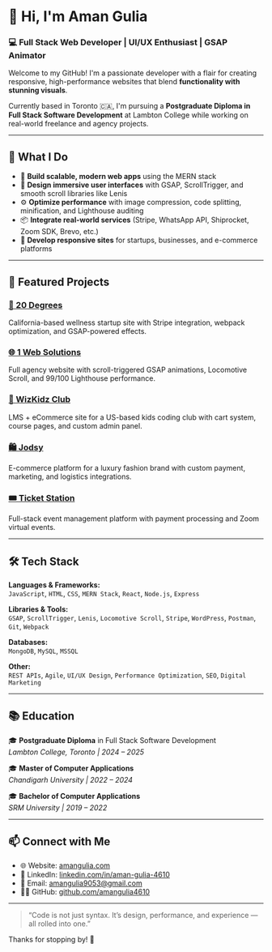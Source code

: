 # 👋 Hi, I'm Aman Gulia

### 💻 Full Stack Web Developer | UI/UX Enthusiast | GSAP Animator

Welcome to my GitHub! I'm a passionate developer with a flair for creating responsive, high-performance websites that blend **functionality with stunning visuals**.

Currently based in Toronto 🇨🇦, I'm pursuing a **Postgraduate Diploma in Full Stack Software Development** at Lambton College while working on real-world freelance and agency projects.

---

## 🚀 What I Do

- 🔧 **Build scalable, modern web apps** using the MERN stack
- 🎨 **Design immersive user interfaces** with GSAP, ScrollTrigger, and smooth scroll libraries like Lenis
- ⚙️ **Optimize performance** with image compression, code splitting, minification, and Lighthouse auditing
- 📦 **Integrate real-world services** (Stripe, WhatsApp API, Shiprocket, Zoom SDK, Brevo, etc.)
- 📲 **Develop responsive sites** for startups, businesses, and e-commerce platforms

---

## 🧩 Featured Projects

### [🎯 20 Degrees](https://www.20deg.com)
California-based wellness startup site with Stripe integration, webpack optimization, and GSAP-powered effects.

### [🌐 1 Web Solutions]([https://www.1websol.com](https://github.com/amangulia4610/1Websolutions))
Full agency website with scroll-triggered GSAP animations, Locomotive Scroll, and 99/100 Lighthouse performance.

### [🧠 WizKidz Club](https://www.wizkidzclub.com)
LMS + eCommerce site for a US-based kids coding club with cart system, course pages, and custom admin panel.

### [🛍️ Jodsy](https://www.amangulia.com/jodsy)
E-commerce platform for a luxury fashion brand with custom payment, marketing, and logistics integrations.

### [🎟️ Ticket Station](https://ticketstation.1websol.com/)
Full-stack event management platform with payment processing and Zoom virtual events.

---

## 🛠 Tech Stack

**Languages & Frameworks:**  
`JavaScript`, `HTML`, `CSS`, `MERN Stack`, `React`, `Node.js`, `Express`

**Libraries & Tools:**  
`GSAP`, `ScrollTrigger`, `Lenis`, `Locomotive Scroll`, `Stripe`, `WordPress`, `Postman`, `Git`, `Webpack`

**Databases:**  
`MongoDB`, `MySQL`, `MSSQL`

**Other:**  
`REST APIs`, `Agile`, `UI/UX Design`, `Performance Optimization`, `SEO`, `Digital Marketing`

---

## 📚 Education

🎓 **Postgraduate Diploma** in Full Stack Software Development  
_Lambton College, Toronto | 2024 – 2025_

🎓 **Master of Computer Applications**  
_Chandigarh University | 2022 – 2024_

🎓 **Bachelor of Computer Applications**  
_SRM University | 2019 – 2022_

---

## 📫 Connect with Me

- 🌐 Website: [amangulia.com](https://www.amangulia.com)  
- 💼 LinkedIn: [linkedin.com/in/aman-gulia-4610](https://www.linkedin.com/in/aman-gulia-4610/)  
- 📧 Email: [amangulia9053@gmail.com](mailto:amangulia9053@gmail.com)  
- 🧑‍💻 GitHub: [github.com/amangulia4610](https://github.com/amangulia4610)

---

> “Code is not just syntax. It’s design, performance, and experience — all rolled into one.”

Thanks for stopping by! 🙌
